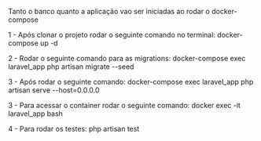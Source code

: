 Tanto o banco quanto a aplicação vao ser iniciadas ao rodar o docker-compose

1 - Após clonar o projeto rodar o seguinte comando no terminal: docker-compose up -d

2 - Rodar o seguinte comando para as migrations: docker-compose exec laravel_app php artisan migrate --seed

3 - Após rodar o seguinte comando: docker-compose exec laravel_app php artisan serve --host=0.0.0.0

3 - Para acessar o container rodar o seguinte comando: docker exec -it laravel_app bash

4 - Para rodar os testes: php artisan test


